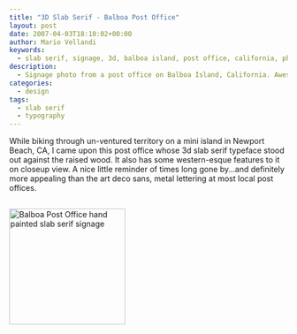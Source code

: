 ```yaml
---
title: "3D Slab Serif - Balboa Post Office"
layout: post
date: 2007-04-03T18:10:02+00:00
author: Mario Vellandi
keywords:
  - slab serif, signage, 3d, balboa island, post office, california, photo, serif, hand painted
description:
  - Signage photo from a post office on Balboa Island, California. Awesome painted slab serif typeface
categories:
  - design
tags:
  - slab serif
  - typography
---
```

While biking through un-ventured territory on a mini island in Newport Beach, CA, I came upon this post office whose 3d slab serif typeface stood out against the raised wood. It also has some western-esque features to it on closeup view. A nice little reminder of times long gone by&#8230;and definitely more appealing than the art deco sans, metal lettering at most local post offices.

[<img style="margin:15px 0 0;" src="http://farm1.static.flickr.com/204/445553866_6288347dd9.jpg" alt="Balboa Post Office hand painted slab serif signage" height="210" />](http://www.flickr.com/photos/mvellandi/445553866/)
